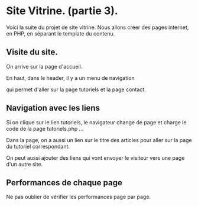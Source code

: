 # Site Vitrine. (partie 3).

Voici la suite du projet de site vitrine. 
Nous allons créer des pages internet, en PHP, en séparant le template du contenu.

## Visite du site.

On arrive sur la page d'accueil.

En haut, dans le header, il y a un menu de navigation 

qui permet d'aller sur la page tutoriels et la page contact.

## Navigation avec les liens

Si on clique sur le lien tutoriels, le navigateur change de page et charge le code de la page tutoriels.php ...

Dans la page, on a aussi un lien sur le titre des articles pour aller sur la page du tutoriel correspondant.

On peut aussi ajouter des liens qui vont envoyer le visiteur vers une page d'un autre site.

## Performances de chaque page

Ne pas oublier de vérifier les performances page par page.

